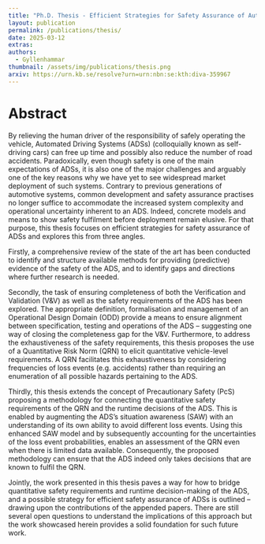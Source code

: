 ```yaml
---
title: "Ph.D. Thesis - Efficient Strategies for Safety Assurance of Automated Driving Systems"
layout: publication
permalink: /publications/thesis/
date: 2025-03-12
extras:
authors:
  - Gyllenhammar
thumbnail: /assets/img/publications/thesis.png
arxiv: https://urn.kb.se/resolve?urn=urn:nbn:se:kth:diva-359967
---
```


# Abstract
By relieving the human driver of the responsibility of safely operating the vehicle, Automated Driving Systems (ADSs) (colloquially known as self-driving cars) can free up time and possibly also reduce the number of road accidents. Paradoxically, even though safety is one of the main expectations of ADSs, it is also one of the major challenges and arguably one of the key reasons why we have yet to see widespread market deployment of such systems. Contrary to previous generations of automotive systems, common development and safety assurance practises no longer suffice to accommodate the increased system complexity and operational uncertainty inherent to an ADS. Indeed, concrete models and means to show safety fulfilment before deployment remain elusive. For that purpose, this thesis focuses on efficient strategies for safety assurance of ADSs and explores this from three angles.

Firstly, a comprehensive review of the state of the art has been conducted to identify and structure available methods for providing (predictive) evidence of the safety of the ADS, and to identify gaps and directions where further research is needed.

Secondly, the task of ensuring completeness of both the Verification and Validation (V&V) as well as the safety requirements of the ADS has been explored. The appropriate definition, formalisation and management of an Operational Design Domain (ODD) provide a means to ensure alignment between specification, testing and operations of the ADS – suggesting one way of closing the completeness gap for the V&V. Furthermore, to address the exhaustiveness of the safety requirements, this thesis proposes the use of a Quantitative Risk Norm (QRN) to elicit quantitative vehicle-level requirements. A QRN facilitates this exhaustiveness by considering frequencies of loss events (e.g. accidents) rather than requiring an enumeration of all possible hazards pertaining to the ADS.

Thirdly, this thesis extends the concept of Precautionary Safety (PcS) proposing a methodology for connecting the quantitative safety requirements of the QRN and the runtime decisions of the ADS. This is enabled by augmenting the ADS’s situation awareness (SAW) with an understanding of its own ability to avoid different loss events. Using this enhanced SAW model and by subsequently accounting for the uncertainties of the loss event probabilities, enables an assessment of the QRN even when there is limited data available. Consequently, the proposed methodology can ensure that the ADS indeed only takes decisions that are known to fulfil the QRN.

Jointly, the work presented in this thesis paves a way for how to bridge quantitative safety requirements and runtime decision-making of the ADS, and a possible strategy for efficient safety assurance of ADSs is outlined – drawing upon the contributions of the appended papers. There are still several open questions to understand the implications of this approach but the work showcased herein provides a solid foundation for such future work.
